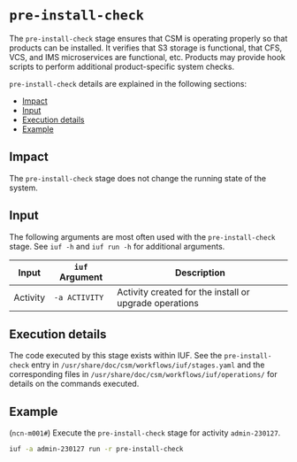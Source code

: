 # `pre-install-check`

The `pre-install-check` stage ensures that CSM is operating properly so that products can be installed. It verifies that S3 storage is functional, that CFS, VCS, and IMS microservices are functional, etc. Products may
provide hook scripts to perform additional product-specific system checks.

`pre-install-check` details are explained in the following sections:

- [Impact](#impact)
- [Input](#input)
- [Execution details](#execution-details)
- [Example](#example)

## Impact

The `pre-install-check` stage does not change the running state of the system.

## Input

The following arguments are most often used with the `pre-install-check` stage. See `iuf -h` and `iuf run -h` for additional arguments.

| Input           | `iuf` Argument | Description                                            |
| --------------- | -------------- | ------------------------------------------------------ |
| Activity        | `-a ACTIVITY`  | Activity created for the install or upgrade operations |

## Execution details

The code executed by this stage exists within IUF. See the `pre-install-check` entry in `/usr/share/doc/csm/workflows/iuf/stages.yaml` and the corresponding files in `/usr/share/doc/csm/workflows/iuf/operations/`
for details on the commands executed.

## Example

(`ncn-m001#`) Execute the `pre-install-check` stage for activity `admin-230127`.

```bash
iuf -a admin-230127 run -r pre-install-check
```
